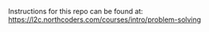 Instructions for this repo can be found at:
https://l2c.northcoders.com/courses/intro/problem-solving